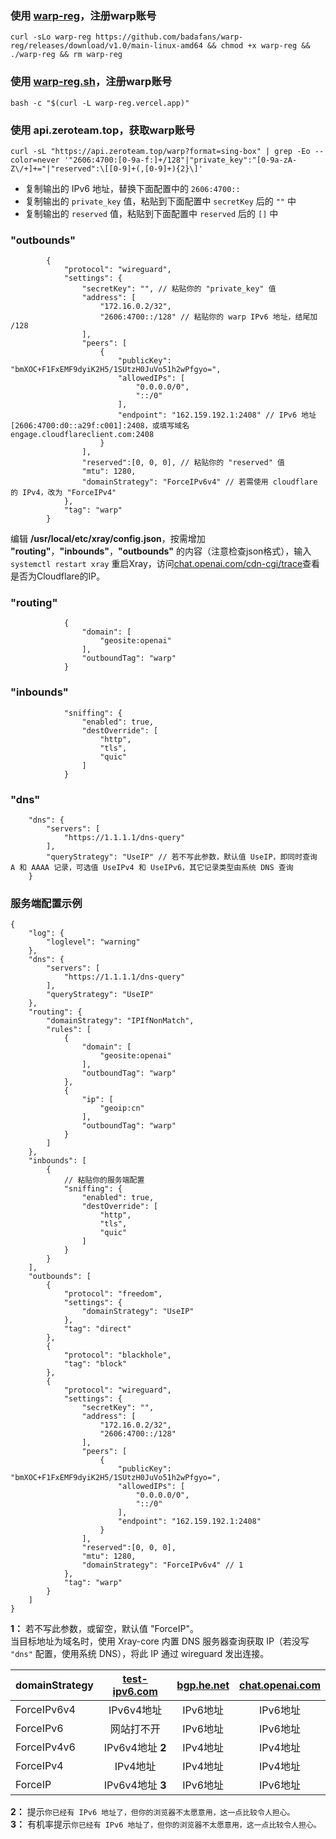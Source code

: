 ### 使用 **[warp-reg](https://github.com/badafans/warp-reg)**，注册warp账号

```
curl -sLo warp-reg https://github.com/badafans/warp-reg/releases/download/v1.0/main-linux-amd64 && chmod +x warp-reg && ./warp-reg && rm warp-reg
```

### 使用 **[warp-reg.sh](https://github.com/chise0713/warp-reg.sh)**，注册warp账号

```
bash -c "$(curl -L warp-reg.vercel.app)"
```

### 使用 **api.zeroteam.top**，获取warp账号

```
curl -sL "https://api.zeroteam.top/warp?format=sing-box" | grep -Eo --color=never '"2606:4700:[0-9a-f:]+/128"|"private_key":"[0-9a-zA-Z\/+]+="|"reserved":\[[0-9]+(,[0-9]+){2}\]'
```

- 复制输出的 IPv6 地址，替换下面配置中的 `2606:4700::`
- 复制输出的 `private_key` 值，粘贴到下面配置中 `secretKey` 后的 `""` 中
- 复制输出的 `reserved` 值，粘贴到下面配置中 `reserved` 后的 `[]` 中

### "outbounds"

```jsonc
        {
            "protocol": "wireguard",
            "settings": {
                "secretKey": "", // 粘贴你的 "private_key" 值
                "address": [
                    "172.16.0.2/32",
                    "2606:4700::/128" // 粘贴你的 warp IPv6 地址，结尾加 /128
                ],
                "peers": [
                    {
                        "publicKey": "bmXOC+F1FxEMF9dyiK2H5/1SUtzH0JuVo51h2wPfgyo=",
                        "allowedIPs": [
                            "0.0.0.0/0",
                            "::/0"
                        ],
                        "endpoint": "162.159.192.1:2408" // IPv6 地址 [2606:4700:d0::a29f:c001]:2408，或填写域名 engage.cloudflareclient.com:2408
                    }
                ],
                "reserved":[0, 0, 0], // 粘贴你的 "reserved" 值
                "mtu": 1280,
                "domainStrategy": "ForceIPv6v4" // 若需使用 cloudflare 的 IPv4，改为 "ForceIPv4"
            },
            "tag": "warp"
        }
```

编辑 **/usr/local/etc/xray/config.json**，按需增加 **"routing"**，**"inbounds"**，**"outbounds"** 的内容（注意检查json格式），输入 `systemctl restart xray` 重启Xray，访问[chat.openai.com/cdn-cgi/trace](https://chat.openai.com/cdn-cgi/trace)查看是否为Cloudflare的IP。

### "routing"

```jsonc
            {
                "domain": [
                    "geosite:openai"
                ],
                "outboundTag": "warp"
            }
```

### "inbounds"

```jsonc
            "sniffing": {
                "enabled": true,
                "destOverride": [
                    "http",
                    "tls",
                    "quic"
                ]
            }
```

### "dns"

```jsonc
    "dns": {
        "servers": [
            "https://1.1.1.1/dns-query"
        ],
        "queryStrategy": "UseIP" // 若不写此参数，默认值 UseIP，即同时查询 A 和 AAAA 记录，可选值 UseIPv4 和 UseIPv6，其它记录类型由系统 DNS 查询
    }
```

### 服务端配置示例

```jsonc
{
    "log": {
        "loglevel": "warning"
    },
    "dns": {
        "servers": [
            "https://1.1.1.1/dns-query"
        ],
        "queryStrategy": "UseIP"
    },
    "routing": {
        "domainStrategy": "IPIfNonMatch",
        "rules": [
            {
                "domain": [
                    "geosite:openai"
                ],
                "outboundTag": "warp"
            },
            {
                "ip": [
                    "geoip:cn"
                ],
                "outboundTag": "warp"
            }
        ]
    },
    "inbounds": [
        {
            // 粘贴你的服务端配置
            "sniffing": {
                "enabled": true,
                "destOverride": [
                    "http",
                    "tls",
                    "quic"
                ]
            }
        }
    ],
    "outbounds": [
        {
            "protocol": "freedom",
            "settings": {
                "domainStrategy": "UseIP"
            },
            "tag": "direct"
        },
        {
            "protocol": "blackhole",
            "tag": "block"
        },
        {
            "protocol": "wireguard",
            "settings": {
                "secretKey": "",
                "address": [
                    "172.16.0.2/32",
                    "2606:4700::/128"
                ],
                "peers": [
                    {
                        "publicKey": "bmXOC+F1FxEMF9dyiK2H5/1SUtzH0JuVo51h2wPfgyo=",
                        "allowedIPs": [
                            "0.0.0.0/0",
                            "::/0"
                        ],
                        "endpoint": "162.159.192.1:2408"
                    }
                ],
                "reserved":[0, 0, 0],
                "mtu": 1280,
                "domainStrategy": "ForceIPv6v4" // 1
            },
            "tag": "warp"
        }
    ]
}
```

**1：** 若不写此参数，或留空，默认值 "ForceIP"。<br>
当目标地址为域名时，使用 Xray-core 内置 DNS 服务器查询获取 IP（若没写 `"dns"` 配置，使用系统 DNS），将此 IP 通过 wireguard 发出连接。

| domainStrategy | [test-ipv6.com](https://test-ipv6.com/) | [bgp.he.net](https://bgp.he.net/) | [chat.openai.com](https://chat.openai.com/cdn-cgi/trace) |
| :--- | :---: | :---: | :---: |
| ForceIPv6v4 | IPv6v4地址 | IPv6地址 | IPv6地址 |
| ForceIPv6 | 网站打不开 | IPv6地址 | IPv6地址 |
| ForceIPv4v6 | IPv6v4地址 **2** | IPv4地址 | IPv4地址 |
| ForceIPv4 | IPv4地址 | IPv4地址 | IPv4地址 |
| ForceIP | IPv6v4地址 **3** | IPv6地址 | IPv6地址 |

**2：** 提示`你已经有 IPv6 地址了，但你的浏览器不太愿意用，这一点比较令人担心。`<br>
**3：** 有机率提示`你已经有 IPv6 地址了，但你的浏览器不太愿意用，这一点比较令人担心。`
